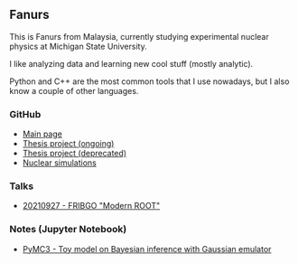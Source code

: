 ## Fanurs

This is Fanurs from Malaysia, currently studying experimental nuclear physics at Michigan State University.

I like analyzing data and learning new cool stuff (mostly analytic).

Python and C++ are the most common tools that I use nowadays, but I also know a couple of other languages.

### GitHub
- [Main page](https://github.com/Fanurs)
- [Thesis project (ongoing)](https://github.com/Fanurs/data-analysis-e15190-e14030)
- [Thesis project (deprecated)](https://github.com/nscl-hira/E15190-Unified-Analysis-Framework)
- [Nuclear simulations](https://github.com/nscl-hira/NuclearTransportModels)

### Talks
- [20210927 - FRIBGO "Modern ROOT"](https://fanurs.github.io/myself/slidev/dist/20210927-FRIBGO/index.html)

### Notes (Jupyter Notebook)
- [PyMC3 - Toy model on Bayesian inference with Gaussian emulator](https://groups.nscl.msu.edu/hira/fanurs/progress/20210313_ipynb.html)
